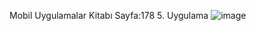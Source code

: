 Mobil Uygulamalar Kitabı Sayfa:178 
5. Uygulama
![image](https://github.com/nuritiras/ElektrikTuketimi/assets/47992544/01bae4fb-74e5-491b-a2c9-23a0c57f95a0)
